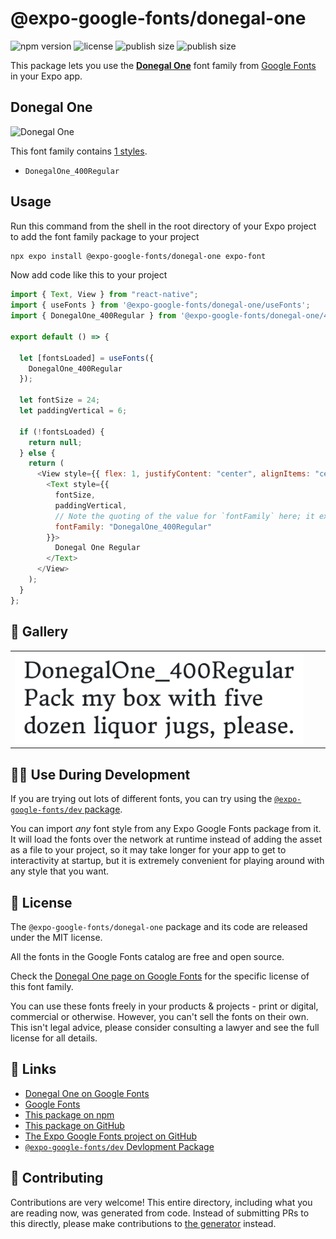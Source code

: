 # @expo-google-fonts/donegal-one

![npm version](https://flat.badgen.net/npm/v/@expo-google-fonts/donegal-one)
![license](https://flat.badgen.net/github/license/expo/google-fonts)
![publish size](https://flat.badgen.net/packagephobia/install/@expo-google-fonts/donegal-one)
![publish size](https://flat.badgen.net/packagephobia/publish/@expo-google-fonts/donegal-one)

This package lets you use the [**Donegal One**](https://fonts.google.com/specimen/Donegal+One) font family from [Google Fonts](https://fonts.google.com/) in your Expo app.

## Donegal One

![Donegal One](./font-family.png)

This font family contains [1 styles](#-gallery).

- `DonegalOne_400Regular`

## Usage

Run this command from the shell in the root directory of your Expo project to add the font family package to your project

```sh
npx expo install @expo-google-fonts/donegal-one expo-font
```

Now add code like this to your project

```js
import { Text, View } from "react-native";
import { useFonts } from '@expo-google-fonts/donegal-one/useFonts';
import { DonegalOne_400Regular } from '@expo-google-fonts/donegal-one/400Regular';

export default () => {

  let [fontsLoaded] = useFonts({
    DonegalOne_400Regular
  });

  let fontSize = 24;
  let paddingVertical = 6;

  if (!fontsLoaded) {
    return null;
  } else {
    return (
      <View style={{ flex: 1, justifyContent: "center", alignItems: "center" }}>
        <Text style={{
          fontSize,
          paddingVertical,
          // Note the quoting of the value for `fontFamily` here; it expects a string!
          fontFamily: "DonegalOne_400Regular"
        }}>
          Donegal One Regular
        </Text>
      </View>
    );
  }
};
```

## 🔡 Gallery


||||
|-|-|-|
|![DonegalOne_400Regular](./400Regular/DonegalOne_400Regular.ttf.png)||||


## 👩‍💻 Use During Development

If you are trying out lots of different fonts, you can try using the [`@expo-google-fonts/dev` package](https://github.com/expo/google-fonts/tree/master/font-packages/dev#readme).

You can import _any_ font style from any Expo Google Fonts package from it. It will load the fonts over the network at runtime instead of adding the asset as a file to your project, so it may take longer for your app to get to interactivity at startup, but it is extremely convenient for playing around with any style that you want.


## 📖 License

The `@expo-google-fonts/donegal-one` package and its code are released under the MIT license.

All the fonts in the Google Fonts catalog are free and open source.

Check the [Donegal One page on Google Fonts](https://fonts.google.com/specimen/Donegal+One) for the specific license of this font family.

You can use these fonts freely in your products & projects - print or digital, commercial or otherwise. However, you can't sell the fonts on their own. This isn't legal advice, please consider consulting a lawyer and see the full license for all details.

## 🔗 Links

- [Donegal One on Google Fonts](https://fonts.google.com/specimen/Donegal+One)
- [Google Fonts](https://fonts.google.com/)
- [This package on npm](https://www.npmjs.com/package/@expo-google-fonts/donegal-one)
- [This package on GitHub](https://github.com/expo/google-fonts/tree/master/font-packages/donegal-one)
- [The Expo Google Fonts project on GitHub](https://github.com/expo/google-fonts)
- [`@expo-google-fonts/dev` Devlopment Package](https://github.com/expo/google-fonts/tree/master/font-packages/dev)

## 🤝 Contributing

Contributions are very welcome! This entire directory, including what you are reading now, was generated from code. Instead of submitting PRs to this directly, please make contributions to [the generator](https://github.com/expo/google-fonts/tree/master/packages/generator) instead.
